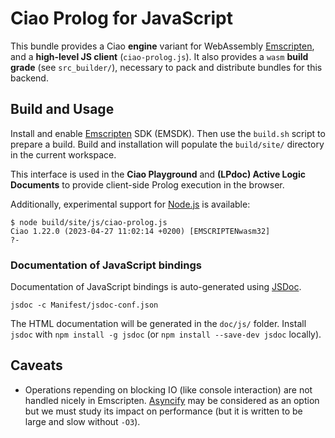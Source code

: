 # Ciao Prolog for JavaScript

This bundle provides a Ciao **engine** variant for WebAssembly
[Emscripten](https://emscripten.org/docs/getting_started/downloads.html),
and a **high-level JS client** (`ciao-prolog.js`). It also provides a
`wasm` **build grade** (see `src_builder/`), necessary to pack and
distribute bundles for this backend.

## Build and Usage

Install and enable
[Emscripten](https://emscripten.org/docs/getting_started/downloads.html)
SDK (EMSDK). Then use the `build.sh` script to prepare a build. Build
and installation will populate the `build/site/` directory in the
current workspace.

This interface is used in the **Ciao Playground** and **(LPdoc) Active
Logic Documents** to provide client-side Prolog execution in the
browser.

Additionally, experimental support for [Node.js](https://nodejs.org)
is available:
```
$ node build/site/js/ciao-prolog.js
Ciao 1.22.0 (2023-04-27 11:02:14 +0200) [EMSCRIPTENwasm32]
?- 
```
  
### Documentation of JavaScript bindings

Documentation of JavaScript bindings is auto-generated using
[JSDoc](https://jsdoc.app).

```
jsdoc -c Manifest/jsdoc-conf.json
```

The HTML documentation will be generated in the `doc/js/` folder.
Install `jsdoc` with `npm install -g jsdoc` (or `npm install
--save-dev jsdoc` locally).

## Caveats

 - Operations repending on blocking IO (like console interaction) are
   not handled nicely in
   Emscripten. [Asyncify](https://emscripten.org/docs/porting/asyncify.html)
   may be considered as an option but we must study its impact on
   performance (but it is written to be large and slow without `-O3`).
